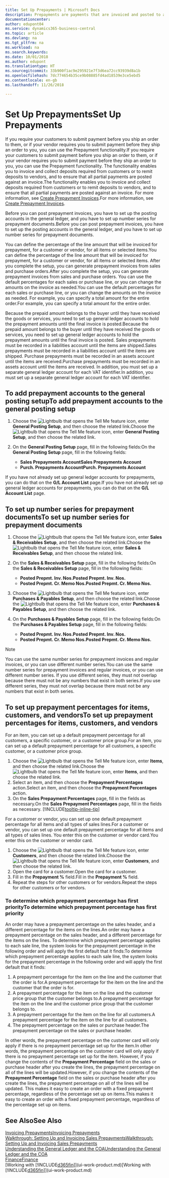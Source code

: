 ```yaml
---
title: Set Up Prepayments | Microsoft Docs
description: Prepayments are payments that are invoiced and posted to a sales or purchase prepayment order before final invoicing. You might require a deposit before you manufacture items to order, or you might require payment before you ship items to a customer. The prepayments functionality enables you to invoice and collect deposits required from customers or to remit deposits to vendors. Thus, you can ensure that all payments are posted against an invoice.
documentationcenter: 
author: edupont04
ms.service: dynamics365-business-central
ms.topic: article
ms.devlang: na
ms.tgt_pltfrm: na
ms.workload: na
ms.search.keywords: 
ms.date: 10/01/2018
ms.author: edupont
ms.translationtype: HT
ms.sourcegitcommit: 33b900f1ac9e295921e7f3d6ea72cc93939d8a1b
ms.openlocfilehash: 7dc774654b35ce9b08885fd4ad18539e3ce5ebd5
ms.contentlocale: en-gb
ms.lasthandoff: 11/26/2018

---
```

# <a name="set-up-prepayments"></a><span data-ttu-id="bf3a6-106">Set Up Prepayments</span><span class="sxs-lookup"><span data-stu-id="bf3a6-106">Set Up Prepayments</span></span>
<span data-ttu-id="bf3a6-107">If you require your customers to submit payment before you ship an order to them, or if your vendor requires you to submit payment before they ship an order to you, you can use the Prepayment functionality.</span><span class="sxs-lookup"><span data-stu-id="bf3a6-107">If you require your customers to submit payment before you ship an order to them, or if your vendor requires you to submit payment before they ship an order to you, you can use the Prepayment functionality.</span></span> <span data-ttu-id="bf3a6-108">The functionality enables you to invoice and collect deposits required from customers or to remit deposits to vendors, and to ensure that all partial payments are posted against an invoice.</span><span class="sxs-lookup"><span data-stu-id="bf3a6-108">The functionality enables you to invoice and collect deposits required from customers or to remit deposits to vendors, and to ensure that all partial payments are posted against an invoice.</span></span> <span data-ttu-id="bf3a6-109">For more information, see [Create Prepayment Invoices](finance-how-to-create-prepayment-invoices.md).</span><span class="sxs-lookup"><span data-stu-id="bf3a6-109">For more information, see [Create Prepayment Invoices](finance-how-to-create-prepayment-invoices.md).</span></span>

<span data-ttu-id="bf3a6-110">Before you can post prepayment invoices, you have to set up the posting accounts in the general ledger, and you have to set up number series for prepayment documents.</span><span class="sxs-lookup"><span data-stu-id="bf3a6-110">Before you can post prepayment invoices, you have to set up the posting accounts in the general ledger, and you have to set up number series for prepayment documents.</span></span>  

<span data-ttu-id="bf3a6-111">You can define the percentage of the line amount that will be invoiced for prepayment, for a customer or vendor, for all items or selected items.</span><span class="sxs-lookup"><span data-stu-id="bf3a6-111">You can define the percentage of the line amount that will be invoiced for prepayment, for a customer or vendor, for all items or selected items.</span></span> <span data-ttu-id="bf3a6-112">After you complete the setup, you can generate prepayment invoices from sales and purchase orders.</span><span class="sxs-lookup"><span data-stu-id="bf3a6-112">After you complete the setup, you can generate prepayment invoices from sales and purchase orders.</span></span> <span data-ttu-id="bf3a6-113">You can use the default percentages for each sales or purchase line, or you can change the amounts on the invoice as needed.</span><span class="sxs-lookup"><span data-stu-id="bf3a6-113">You can use the default percentages for each sales or purchase line, or you can change the amounts on the invoice as needed.</span></span> <span data-ttu-id="bf3a6-114">For example, you can specify a total amount for the entire order.</span><span class="sxs-lookup"><span data-stu-id="bf3a6-114">For example, you can specify a total amount for the entire order.</span></span>  

<span data-ttu-id="bf3a6-115">Because the prepaid amount belongs to the buyer until they have received the goods or services, you need to set up general ledger accounts to hold the prepayment amounts until the final invoice is posted.</span><span class="sxs-lookup"><span data-stu-id="bf3a6-115">Because the prepaid amount belongs to the buyer until they have received the goods or services, you need to set up general ledger accounts to hold the prepayment amounts until the final invoice is posted.</span></span> <span data-ttu-id="bf3a6-116">Sales prepayments must be recorded in a liabilities account until the items are shipped.</span><span class="sxs-lookup"><span data-stu-id="bf3a6-116">Sales prepayments must be recorded in a liabilities account until the items are shipped.</span></span> <span data-ttu-id="bf3a6-117">Purchase prepayments must be recorded in an assets account until the items are received.</span><span class="sxs-lookup"><span data-stu-id="bf3a6-117">Purchase prepayments must be recorded in an assets account until the items are received.</span></span> <span data-ttu-id="bf3a6-118">In addition, you must set up a separate general ledger account for each VAT identifier.</span><span class="sxs-lookup"><span data-stu-id="bf3a6-118">In addition, you must set up a separate general ledger account for each VAT identifier.</span></span>

## <a name="to-add-prepayment-accounts-to-the-general-posting-setup"></a><span data-ttu-id="bf3a6-119">To add prepayment accounts to the general posting setup</span><span class="sxs-lookup"><span data-stu-id="bf3a6-119">To add prepayment accounts to the general posting setup</span></span>  

1. <span data-ttu-id="bf3a6-120">Choose the ![Lightbulb that opens the Tell Me feature](media/ui-search/search_small.png "Tell me what you want to do") icon, enter **General Posting Setup**, and then choose the related link.</span><span class="sxs-lookup"><span data-stu-id="bf3a6-120">Choose the ![Lightbulb that opens the Tell Me feature](media/ui-search/search_small.png "Tell me what you want to do") icon, enter **General Posting Setup**, and then choose the related link.</span></span>
2. <span data-ttu-id="bf3a6-121">On the **General Posting Setup** page, fill in the following fields:</span><span class="sxs-lookup"><span data-stu-id="bf3a6-121">On the **General Posting Setup** page, fill in the following fields:</span></span>  

    - <span data-ttu-id="bf3a6-122">**Sales Prepayments Account**</span><span class="sxs-lookup"><span data-stu-id="bf3a6-122">**Sales Prepayments Account**</span></span>  
    - <span data-ttu-id="bf3a6-123">**Purch. Prepayments Account**</span><span class="sxs-lookup"><span data-stu-id="bf3a6-123">**Purch. Prepayments Account**</span></span>  

<span data-ttu-id="bf3a6-124">If you have not already set up general ledger accounts for prepayments, you can do that on the **G/L Account List** page.</span><span class="sxs-lookup"><span data-stu-id="bf3a6-124">If you have not already set up general ledger accounts for prepayments, you can do that on the **G/L Account List** page.</span></span>  

## <a name="to-set-up-number-series-for-prepayment-documents"></a><span data-ttu-id="bf3a6-125">To set up number series for prepayment documents</span><span class="sxs-lookup"><span data-stu-id="bf3a6-125">To set up number series for prepayment documents</span></span>  

1. <span data-ttu-id="bf3a6-126">Choose the ![Lightbulb that opens the Tell Me feature](media/ui-search/search_small.png "Tell me what you want to do") icon, enter **Sales & Receivables Setup**, and then choose the related link.</span><span class="sxs-lookup"><span data-stu-id="bf3a6-126">Choose the ![Lightbulb that opens the Tell Me feature](media/ui-search/search_small.png "Tell me what you want to do") icon, enter **Sales & Receivables Setup**, and then choose the related link.</span></span>
2. <span data-ttu-id="bf3a6-127">On the **Sales & Receivables Setup** page, fill in the following fields:</span><span class="sxs-lookup"><span data-stu-id="bf3a6-127">On the **Sales & Receivables Setup** page, fill in the following fields:</span></span>  

   - <span data-ttu-id="bf3a6-128">**Posted Prepmt. Inv. Nos.**</span><span class="sxs-lookup"><span data-stu-id="bf3a6-128">**Posted Prepmt. Inv. Nos.**</span></span>
   - <span data-ttu-id="bf3a6-129">**Posted Prepmt. Cr. Memo Nos.**</span><span class="sxs-lookup"><span data-stu-id="bf3a6-129">**Posted Prepmt. Cr. Memo Nos.**</span></span>

1. <span data-ttu-id="bf3a6-130">Choose the ![Lightbulb that opens the Tell Me feature](media/ui-search/search_small.png "Tell me what you want to do") icon, enter **Purchases & Payables Setup**, and then choose the related link.</span><span class="sxs-lookup"><span data-stu-id="bf3a6-130">Choose the ![Lightbulb that opens the Tell Me feature](media/ui-search/search_small.png "Tell me what you want to do") icon, enter **Purchases & Payables Setup**, and then choose the related link.</span></span>
2. <span data-ttu-id="bf3a6-131">On the **Purchases & Payables Setup** page, fill in the following fields:</span><span class="sxs-lookup"><span data-stu-id="bf3a6-131">On the **Purchases & Payables Setup** page, fill in the following fields:</span></span>

    - <span data-ttu-id="bf3a6-132">**Posted Prepmt. Inv. Nos.**</span><span class="sxs-lookup"><span data-stu-id="bf3a6-132">**Posted Prepmt. Inv. Nos.**</span></span>
    - <span data-ttu-id="bf3a6-133">**Posted Prepmt. Cr. Memo Nos.**</span><span class="sxs-lookup"><span data-stu-id="bf3a6-133">**Posted Prepmt. Cr. Memo Nos.**</span></span>

> [!NOTE]  
>  <span data-ttu-id="bf3a6-134">You can use the same number series for prepayment invoices and regular invoices, or you can use different number series.</span><span class="sxs-lookup"><span data-stu-id="bf3a6-134">You can use the same number series for prepayment invoices and regular invoices, or you can use different number series.</span></span> <span data-ttu-id="bf3a6-135">If you use different series, they must not overlap because there must not be any numbers that exist in both series.</span><span class="sxs-lookup"><span data-stu-id="bf3a6-135">If you use different series, they must not overlap because there must not be any numbers that exist in both series.</span></span>  

## <a name="to-set-up-prepayment-percentages-for-items-customers-and-vendors"></a><span data-ttu-id="bf3a6-136">To set up prepayment percentages for items, customers, and vendors</span><span class="sxs-lookup"><span data-stu-id="bf3a6-136">To set up prepayment percentages for items, customers, and vendors</span></span>  
<span data-ttu-id="bf3a6-137">For an item, you can set up a default prepayment percentage for all customers, a specific customer, or a customer price group.</span><span class="sxs-lookup"><span data-stu-id="bf3a6-137">For an item, you can set up a default prepayment percentage for all customers, a specific customer, or a customer price group.</span></span>  

1. <span data-ttu-id="bf3a6-138">Choose the ![Lightbulb that opens the Tell Me feature](media/ui-search/search_small.png "Tell me what you want to do") icon, enter **Items**, and then choose the related link.</span><span class="sxs-lookup"><span data-stu-id="bf3a6-138">Choose the ![Lightbulb that opens the Tell Me feature](media/ui-search/search_small.png "Tell me what you want to do") icon, enter **Items**, and then choose the related link.</span></span>
2. <span data-ttu-id="bf3a6-139">Select an item, and then choose the **Prepayment Percentages** action.</span><span class="sxs-lookup"><span data-stu-id="bf3a6-139">Select an item, and then choose the **Prepayment Percentages** action.</span></span>  
3. <span data-ttu-id="bf3a6-140">On the **Sales Prepayment Percentages** page, fill in the fields as necessary.</span><span class="sxs-lookup"><span data-stu-id="bf3a6-140">On the **Sales Prepayment Percentages** page, fill in the fields as necessary.</span></span> [!INCLUDE[tooltip-inline-tip](includes/tooltip-inline-tip_md.md)]

<span data-ttu-id="bf3a6-141">For a customer or vendor, you can set up one default prepayment percentage for all items and all types of sales lines.</span><span class="sxs-lookup"><span data-stu-id="bf3a6-141">For a customer or vendor, you can set up one default prepayment percentage for all items and all types of sales lines.</span></span> <span data-ttu-id="bf3a6-142">You enter this on the customer or vendor card.</span><span class="sxs-lookup"><span data-stu-id="bf3a6-142">You enter this on the customer or vendor card.</span></span>

1. <span data-ttu-id="bf3a6-143">Choose the ![Lightbulb that opens the Tell Me feature](media/ui-search/search_small.png "Tell me what you want to do") icon, enter **Customers**, and then choose the related link.</span><span class="sxs-lookup"><span data-stu-id="bf3a6-143">Choose the ![Lightbulb that opens the Tell Me feature](media/ui-search/search_small.png "Tell me what you want to do") icon, enter **Customers**, and then choose the related link.</span></span>
2. <span data-ttu-id="bf3a6-144">Open the card for a customer.</span><span class="sxs-lookup"><span data-stu-id="bf3a6-144">Open the card for a customer.</span></span>
3. <span data-ttu-id="bf3a6-145">Fill in the **Prepayment %** field.</span><span class="sxs-lookup"><span data-stu-id="bf3a6-145">Fill in the **Prepayment %** field.</span></span>
4. <span data-ttu-id="bf3a6-146">Repeat the steps for other customers or for vendors.</span><span class="sxs-lookup"><span data-stu-id="bf3a6-146">Repeat the steps for other customers or for vendors.</span></span>  

### <a name="to-determine-which-prepayment-percentage-has-first-priority"></a><span data-ttu-id="bf3a6-147">To determine which prepayment percentage has first priority</span><span class="sxs-lookup"><span data-stu-id="bf3a6-147">To determine which prepayment percentage has first priority</span></span>  
<span data-ttu-id="bf3a6-148">An order may have a prepayment percentage on the sales header, and a different percentage for the items on the lines.</span><span class="sxs-lookup"><span data-stu-id="bf3a6-148">An order may have a prepayment percentage on the sales header, and a different percentage for the items on the lines.</span></span> <span data-ttu-id="bf3a6-149">To determine which prepayment percentage applies to each sale line, the system looks for the prepayment percentage in the following order and will apply the first default that it finds:</span><span class="sxs-lookup"><span data-stu-id="bf3a6-149">To determine which prepayment percentage applies to each sale line, the system looks for the prepayment percentage in the following order and will apply the first default that it finds:</span></span>  
1. <span data-ttu-id="bf3a6-150">A prepayment percentage for the item on the line and the customer that the order is for.</span><span class="sxs-lookup"><span data-stu-id="bf3a6-150">A prepayment percentage for the item on the line and the customer that the order is for.</span></span>  
2. <span data-ttu-id="bf3a6-151">A prepayment percentage for the item on the line and the customer price group that the customer belongs to.</span><span class="sxs-lookup"><span data-stu-id="bf3a6-151">A prepayment percentage for the item on the line and the customer price group that the customer belongs to.</span></span>  
3. <span data-ttu-id="bf3a6-152">A prepayment percentage for the item on the line for all customers.</span><span class="sxs-lookup"><span data-stu-id="bf3a6-152">A prepayment percentage for the item on the line for all customers.</span></span>  
4. <span data-ttu-id="bf3a6-153">The prepayment percentage on the sales or purchase header.</span><span class="sxs-lookup"><span data-stu-id="bf3a6-153">The prepayment percentage on the sales or purchase header.</span></span>  

<span data-ttu-id="bf3a6-154">In other words, the prepayment percentage on the customer card will only apply if there is no prepayment percentage set up for the item.</span><span class="sxs-lookup"><span data-stu-id="bf3a6-154">In other words, the prepayment percentage on the customer card will only apply if there is no prepayment percentage set up for the item.</span></span> <span data-ttu-id="bf3a6-155">However, if you change the contents of the **Prepayment Percentage** field on the sales or purchase header after you create the lines, the prepayment percentage on all of the lines will be updated.</span><span class="sxs-lookup"><span data-stu-id="bf3a6-155">However, if you change the contents of the **Prepayment Percentage** field on the sales or purchase header after you create the lines, the prepayment percentage on all of the lines will be updated.</span></span> <span data-ttu-id="bf3a6-156">This makes it easy to create an order with a fixed prepayment percentage, regardless of the percentage set up on items.</span><span class="sxs-lookup"><span data-stu-id="bf3a6-156">This makes it easy to create an order with a fixed prepayment percentage, regardless of the percentage set up on items.</span></span>

## <a name="see-also"></a><span data-ttu-id="bf3a6-157">See Also</span><span class="sxs-lookup"><span data-stu-id="bf3a6-157">See Also</span></span>  
[<span data-ttu-id="bf3a6-158">Invoicing Prepayments</span><span class="sxs-lookup"><span data-stu-id="bf3a6-158">Invoicing Prepayments</span></span>](finance-invoice-prepayments.md)  
[<span data-ttu-id="bf3a6-159">Walkthrough: Setting Up and Invoicing Sales Prepayments</span><span class="sxs-lookup"><span data-stu-id="bf3a6-159">Walkthrough: Setting Up and Invoicing Sales Prepayments</span></span>](walkthrough-setting-up-and-invoicing-sales-prepayments.md)  
[<span data-ttu-id="bf3a6-160">Understanding the General Ledger and the COA</span><span class="sxs-lookup"><span data-stu-id="bf3a6-160">Understanding the General Ledger and the COA</span></span>](finance-general-ledger.md)  
[<span data-ttu-id="bf3a6-161">Finance</span><span class="sxs-lookup"><span data-stu-id="bf3a6-161">Finance</span></span>](finance.md)  
<span data-ttu-id="bf3a6-162">[Working with [!INCLUDE[d365fin](includes/d365fin_md.md)]](ui-work-product.md)</span><span class="sxs-lookup"><span data-stu-id="bf3a6-162">[Working with [!INCLUDE[d365fin](includes/d365fin_md.md)]](ui-work-product.md)</span></span>

